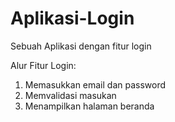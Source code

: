 # Aplikasi-Login
Sebuah Aplikasi dengan fitur login

Alur Fitur Login:
1. Memasukkan email dan password
2. Memvalidasi masukan
3. Menampilkan halaman beranda
